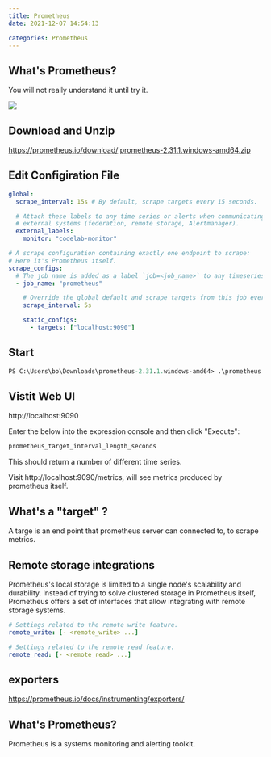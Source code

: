 ```yaml
---
title: Prometheus
date: 2021-12-07 14:54:13

categories: Prometheus
---
```


## What's Prometheus?

You will not really understand it until try it.

![](https://upload-images.jianshu.io/upload_images/4052244-8e0cea93cdbb44c1.png?imageMogr2/auto-orient/strip|imageView2/2/w/1200/format/webp)

## Download and Unzip

https://prometheus.io/download/
[prometheus-2.31.1.windows-amd64.zip](https://objects.githubusercontent.com/github-production-release-asset-2e65be/6838921/73ba8619-d533-47cc-9869-1c654ac8ea78?X-Amz-Algorithm=AWS4-HMAC-SHA256&X-Amz-Credential=AKIAIWNJYAX4CSVEH53A%2F20211207%2Fus-east-1%2Fs3%2Faws4_request&X-Amz-Date=20211207T071000Z&X-Amz-Expires=300&X-Amz-Signature=b75a04a77589cf711fb3ca0417d2a621be8a67f40051ccf4c940364bfbb4be25&X-Amz-SignedHeaders=host&actor_id=0&key_id=0&repo_id=6838921&response-content-disposition=attachment%3B%20filename%3Dprometheus-2.31.1.windows-amd64.zip&response-content-type=application%2Foctet-stream)

## Edit Configiration File

```yml prometheus.yml
global:
  scrape_interval: 15s # By default, scrape targets every 15 seconds.

  # Attach these labels to any time series or alerts when communicating with
  # external systems (federation, remote storage, Alertmanager).
  external_labels:
    monitor: "codelab-monitor"

# A scrape configuration containing exactly one endpoint to scrape:
# Here it's Prometheus itself.
scrape_configs:
  # The job name is added as a label `job=<job_name>` to any timeseries scraped from this config.
  - job_name: "prometheus"

    # Override the global default and scrape targets from this job every 5 seconds.
    scrape_interval: 5s

    static_configs:
      - targets: ["localhost:9090"]
```

## Start

```ps
PS C:\Users\bo\Downloads\prometheus-2.31.1.windows-amd64> .\prometheus.exe --config.file=prometheus.yml
```

## Vistit Web UI

http://localhost:9090

Enter the below into the expression console and then click "Execute":

```txt
prometheus_target_interval_length_seconds
```

This should return a number of different time series.

Visit http://localhost:9090/metrics, will see metrics produced by prometheus itself.

## What's a "target" ?

A targe is an end point that prometheus server can connected to, to scrape metrics.

## Remote storage integrations

Prometheus's local storage is limited to a single node's scalability and durability. Instead of trying to solve clustered storage in Prometheus itself, Prometheus offers a set of interfaces that allow integrating with remote storage systems.

```yml
# Settings related to the remote write feature.
remote_write: [- <remote_write> ...]

# Settings related to the remote read feature.
remote_read: [- <remote_read> ...]
```

## exporters

https://prometheus.io/docs/instrumenting/exporters/

## What's Prometheus?

Prometheus is a systems monitoring and alerting toolkit.
